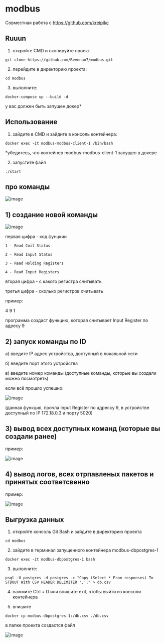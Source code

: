 # modbus

Совместная работа с https://github.com/kreipikc

## Ruuun
1) откройте CMD и скопируйте проект
```
git clone https://github.com/Revenan7/modbus.git
```
2) перейдите в директорию проекта:
```
cd modbus
```
3) выполните:
```
docker-compose up --build -d
```
у вас должен быть запущен докер*

## Использование
1) зайдите в CMD и зайдите в консоль контейнера:
```
docker exec -it modbus-modbus-client-1 /bin/bash
```
*убедитесь, что контейнер modbus-modbus-client-1 запущен в докере

2) запустите файл
```
./start
```


## про команды
![image](https://github.com/user-attachments/assets/f4e90ced-3507-43fe-be63-04ac29320c6c)
## 1) создание новой команды
   
![image](https://github.com/user-attachments/assets/4c27ed6c-36de-4183-91be-bb02f6a01add)

первая цифра - код фунцкии
```
1 - Read Coil Status

2 - Read Input Status

3 - Read Holding Registers

4 - Read Input Registers
```
вторая цифра - с какого регистра считывать

третья цифра - сколько регистров считывать

пример:

4 9 1

программа создаст функцию, которая считывает Input Register по адресу 9

## 2) запуск команды по ID

  а) введите IP адрес устройства, доступный в локальной сети
  
  б) введите порт этого устройства
  
  в) введите номер команды (доступные команды, которые вы создали можно посмотреть)
  
  если всё прошло успешно:
  
  ![image](https://github.com/user-attachments/assets/a64af077-3360-4a51-a036-0eabc1756304)
  
  (данная функция, прочла Input Register по адрессу 9, в устройстве доступный по IP 172.18.0.3 и порту 5020)

## 3) вывод всех доступных команд (которые вы создали ранее)
пример:

![image](https://github.com/user-attachments/assets/f2847aef-06d4-4c9c-b97e-3291c66d15ef)


## 4) вывод логов, всех отрпавленых пакетов и принятых соответсвенно
пример:

![image](https://github.com/user-attachments/assets/d3923b77-345c-4fa7-921a-04ee5b65b1ca)


## Выгрузка данных
1) откройте консоль Git Bash и зайдите в директорию проекта
```
cd modbus
```
2) зайдите в терминал запущенного контейнера modbus-dbpostgres-1
```
docker exec -it modbus-dbpostgres-1 bash
```
3) выполните:
```
psql -U postgres -d postgres -c "Copy (Select * From responses) To STDOUT With CSV HEADER DELIMITER ',';" > db.csv
```
4) нажмите Ctrl + D или впишите exit, чтобы выйти из консоли контейнера

5) впишите
```
docker cp modbus-dbpostgres-1:/db.csv ./db.csv
```

в папке проекта создастся файл

![image](https://github.com/user-attachments/assets/28b18f63-c835-43fc-a007-8df2ffd11289)


